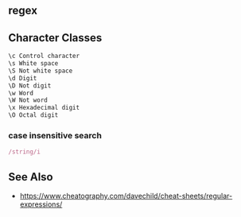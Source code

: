 ## regex

## Character Classes
```txt
\c Control character
\s White space
\S Not white space
\d Digit
\D Not digit
\w Word
\W Not word
\x Hexade­cimal digit
\O Octal digit
```

### case insensitive search
```js
/string/i
```

## See Also
- https://www.cheatography.com/davechild/cheat-sheets/regular-expressions/
